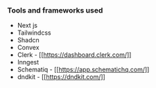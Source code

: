 ### Tools and frameworks used
- Next js
- Tailwindcss
- Shadcn
- Convex
- Clerk - [[https://dashboard.clerk.com/]]
- Inngest
- Schematiq - [[https://app.schematichq.com/]]
- dndkit - [[https://dndkit.com/]]
